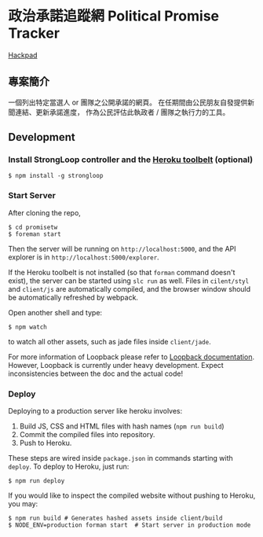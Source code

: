 政治承諾追蹤網 Political Promise Tracker
=========================

[Hackpad](https://g0v.hackpad.com/-Political-Promise-Tracker-4a31UkdBItq)

## 專案簡介

一個列出特定當選人 or 團隊之公開承諾的網頁。
在任期間由公民朋友自發提供新聞連結、更新承諾進度，
作為公民評估此執政者 / 團隊之執行力的工具。


Development
-----------

### Install StrongLoop controller and the [Heroku toolbelt](https://toolbelt.heroku.com/) (optional)

```
$ npm install -g strongloop
```

### Start Server

After cloning the repo,

```
$ cd promisetw
$ foreman start
```

Then the server will be running on `http://localhost:5000`, and the API explorer is in `http://localhost:5000/explorer`.

If the Heroku toolbelt is not installed (so that `forman` command doesn't exist), the server can be started using `slc run` as well. Files in `cilent/styl` and `client/js` are automatically compiled, and the browser window should be automatically refreshed by webpack.

Open another shell and type:

```
$ npm watch
```

to watch all other assets, such as jade files inside `client/jade`.

For more information of Loopback please refer to [Loopback documentation](http://docs.strongloop.com/display/public/LB/LoopBack). However, Loopback is currently under heavy development. Expect inconsistencies between the doc and the actual code!


### Deploy

Deploying to a production server like heroku involves:

1. Build JS, CSS and HTML files with hash names (`npm run build`)
2. Commit the compiled files into repository.
3. Push to Heroku.

These steps are wired inside `package.json` in commands starting with `deploy`.
To deploy to Heroku, just run:

```
$ npm run deploy
```

If you would like to inspect the compiled website without pushing to Heroku, you may:

```
$ npm run build # Generates hashed assets inside client/build
$ NODE_ENV=production forman start  # Start server in production mode
```
